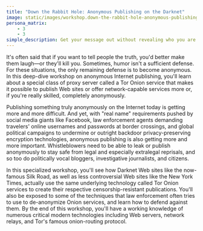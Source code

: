 ```yaml
---
title: "Down the Rabbit Hole: Anonymous Publishing on the Darknet"
image: static/images/workshop.down-the-rabbit-hole-anonymous-publishing-on-the-darknet.square.jpg
persona_matrix:
    - 3
    - 3
simple_description: Get your message out without revealing who you are by publishing anonymously on the "Darknet." This workshop shows you how to create Tor Onion services for Web sites through free tools like OnionShare, and even by setting up Tor servers that are built and configured from scratch manually. You'll learn about how Tor helps keep both publishers and consumers private and anonymous online, as well as how law enforcement might successfully de-anonymize poorly configured Onion services through host bypass, fingerprint correlation, and other similar attacks.
---
```


It's often said that if you want to tell people the truth, you'd better make them laugh&mdash;or they'll kill you. Sometimes, humor isn't a sufficient defense. For these situations, the only remaining defense is to become anonymous. In this deep-dive workshop on anonymous Internet publishing, you'll learn about a special class of proxy server called a Tor Onion service that makes it possible to publish Web sites or offer network-capable services more or, if you're really skilled, completely anonymously.

Publishing something truly anonymously on the Internet today is getting more and more difficult. And yet, with "real name" requirements pushed by social media giants like Facebook, law enforcement agents demanding travelers' online usernames and passwords at border crossings, and global political campaigns to undermine or outright backdoor privacy-preserving encryption technologies, anonymous publishing is also getting more and more important. Whistleblowers need to be able to leak or publish anonymously to stay safe from legal and especially extralegal reprisals, and so too do politically vocal bloggers, investigative journalists, and citizens.

In this specialized workshop, you'll see how Darknet Web sites like the now-famous Silk Road, as well as less controversial Web sites like the New York Times, actually use the same underlying technology called Tor Onion services to create their respective censorship-resistant publications. You'll also be exposed to some of the techniques that law enforcement often tries to use to de-anonymize Onion services, and learn how to defend against them. By the end of this workshop, you'll have a working knowledge of numerous critical modern technologies including Web servers, network relays, and Tor's famous onion-routing protocol.
